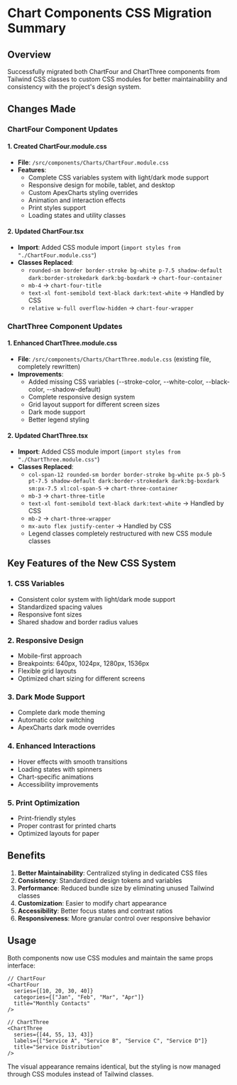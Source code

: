 # Chart Components CSS Migration Summary

## Overview
Successfully migrated both ChartFour and ChartThree components from Tailwind CSS classes to custom CSS modules for better maintainability and consistency with the project's design system.

## Changes Made

### ChartFour Component Updates

#### 1. Created ChartFour.module.css
- **File**: `/src/components/Charts/ChartFour.module.css`
- **Features**:
  - Complete CSS variables system with light/dark mode support
  - Responsive design for mobile, tablet, and desktop
  - Custom ApexCharts styling overrides
  - Animation and interaction effects
  - Print styles support
  - Loading states and utility classes

#### 2. Updated ChartFour.tsx
- **Import**: Added CSS module import (`import styles from "./ChartFour.module.css"`)
- **Classes Replaced**:
  - `rounded-sm border border-stroke bg-white p-7.5 shadow-default dark:border-strokedark dark:bg-boxdark` → `chart-four-container`
  - `mb-4` → `chart-four-title`
  - `text-xl font-semibold text-black dark:text-white` → Handled by CSS
  - `relative w-full overflow-hidden` → `chart-four-wrapper`

### ChartThree Component Updates

#### 1. Enhanced ChartThree.module.css
- **File**: `/src/components/Charts/ChartThree.module.css` (existing file, completely rewritten)
- **Improvements**:
  - Added missing CSS variables (--stroke-color, --white-color, --black-color, --shadow-default)
  - Complete responsive design system
  - Grid layout support for different screen sizes
  - Dark mode support
  - Better legend styling

#### 2. Updated ChartThree.tsx
- **Import**: Added CSS module import (`import styles from "./ChartThree.module.css"`)
- **Classes Replaced**:
  - `col-span-12 rounded-sm border border-stroke bg-white px-5 pb-5 pt-7.5 shadow-default dark:border-strokedark dark:bg-boxdark sm:px-7.5 xl:col-span-5` → `chart-three-container`
  - `mb-3` → `chart-three-title`
  - `text-xl font-semibold text-black dark:text-white` → Handled by CSS
  - `mb-2` → `chart-three-wrapper`
  - `mx-auto flex justify-center` → Handled by CSS
  - Legend classes completely restructured with new CSS module classes

## Key Features of the New CSS System

### 1. CSS Variables
- Consistent color system with light/dark mode support
- Standardized spacing values
- Responsive font sizes
- Shared shadow and border radius values

### 2. Responsive Design
- Mobile-first approach
- Breakpoints: 640px, 1024px, 1280px, 1536px
- Flexible grid layouts
- Optimized chart sizing for different screens

### 3. Dark Mode Support
- Complete dark mode theming
- Automatic color switching
- ApexCharts dark mode overrides

### 4. Enhanced Interactions
- Hover effects with smooth transitions
- Loading states with spinners
- Chart-specific animations
- Accessibility improvements

### 5. Print Optimization
- Print-friendly styles
- Proper contrast for printed charts
- Optimized layouts for paper

## Benefits

1. **Better Maintainability**: Centralized styling in dedicated CSS files
2. **Consistency**: Standardized design tokens and variables
3. **Performance**: Reduced bundle size by eliminating unused Tailwind classes
4. **Customization**: Easier to modify chart appearance
5. **Accessibility**: Better focus states and contrast ratios
6. **Responsiveness**: More granular control over responsive behavior

## Usage

Both components now use CSS modules and maintain the same props interface:

```tsx
// ChartFour
<ChartFour 
  series={[10, 20, 30, 40]} 
  categories={["Jan", "Feb", "Mar", "Apr"]} 
  title="Monthly Contacts" 
/>

// ChartThree  
<ChartThree 
  series={[44, 55, 13, 43]} 
  labels={["Service A", "Service B", "Service C", "Service D"]} 
  title="Service Distribution" 
/>
```

The visual appearance remains identical, but the styling is now managed through CSS modules instead of Tailwind classes.
